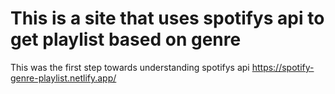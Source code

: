 # This is a site that uses spotifys api to get playlist based on genre
This was the first step towards understanding spotifys api
https://spotify-genre-playlist.netlify.app/
